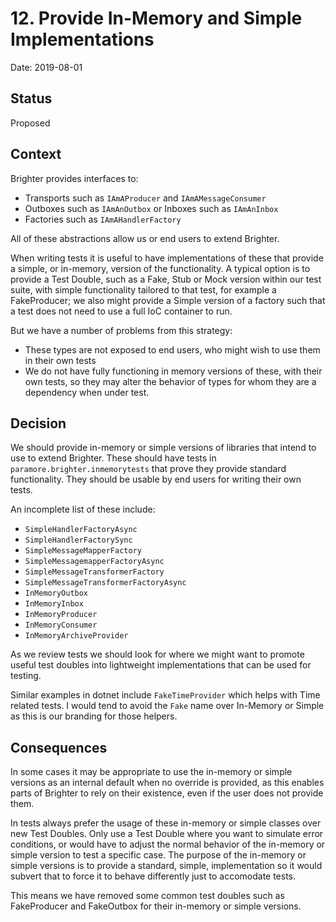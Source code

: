 ﻿# 12. Provide In-Memory and Simple Implementations 

Date: 2019-08-01

## Status

Proposed

## Context

Brighter provides interfaces to:

* Transports such as `IAmAProducer` and `IAmAMessageConsumer` 
* Outboxes such as `IAmAnOutbox` or Inboxes such as `IAmAnInbox`
* Factories such as `IAmAHandlerFactory` 

All of these abstractions allow us or end users to extend Brighter.

When writing tests it is useful to have implementations of these that provide a simple, or in-memory, version of the functionality. A typical option is to provide a Test Double, such as a Fake, Stub or Mock version within our test suite, with simple functionality tailored to that test, for example a FakeProducer; we also might provide a Simple version of a factory such that a test does not need to use a full IoC container to run. 

But we have a number of problems from this strategy:

* These types are not exposed to end users, who might wish to use them in their own tests
* We do not have fully functioning in memory versions of these, with their own tests, so they may alter the behavior of types for whom they are a dependency when under test.

## Decision

We should provide in-memory or simple versions of libraries that intend to use to extend Brighter. These should have tests in `paramore.brighter.inmemorytests` that prove they provide standard functionality. They should be usable by end users for writing their own tests.

An incomplete list of these include:

* `SimpleHandlerFactoryAsync`
* `SimpleHandlerFactorySync`
* `SimpleMessageMapperFactory`
* `SimpleMessagemapperFactoryAsync`
* `SimpleMessageTransformerFactory`
* `SimpleMessageTransformerFactoryAsync`
* `InMemoryOutbox`
* `InMemoryInbox`
* `InMemoryProducer`
* `InMemoryConsumer`
* `InMemoryArchiveProvider`

As we review tests we should look for where we might want to promote useful test doubles into lightweight implementations that can be used for testing.

Similar examples in dotnet include `FakeTimeProvider` which helps with Time related tests. I would tend to avoid the `Fake` name over In-Memory or Simple as this is our branding for those helpers.

## Consequences

In some cases it may be appropriate to use the in-memory or simple versions as an internal default when no override is provided, as this enables parts of Brighter to rely on their existence, even if the user does not provide them.

In tests always prefer the usage of these in-memory or simple classes over new Test Doubles. Only use a Test Double where you want to simulate error conditions, or would have to adjust the normal behavior of the in-memory or simple version to test a specific case. The purpose of the in-memory or simple versions is to provide a standard, simple, implementation so it would subvert that to force it to behave differently just to accomodate tests.

This means we have removed some common test doubles such as FakeProducer and FakeOutbox for their in-memory or simple versions.
